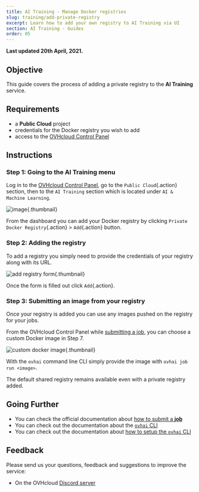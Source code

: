 ```yaml
---
title: AI Training - Manage Docker registries
slug: training/add-private-registry
excerpt: Learn how to add your own registry to AI Training via UI
section: AI Training - Guides
order: 05
---
```


**Last updated 20th April, 2021.**

## Objective

This guide covers the process of adding a private registry to the **AI Training** service.

## Requirements

-   a **Public Cloud** project
-   credentials for the Docker registry you wish to add
-   access to the [OVHcloud Control Panel](https://www.ovh.com/auth/?action=gotomanager&from=https://www.ovh.ie/&ovhSubsidiary=ie)

## Instructions

### Step 1: Going to the AI Training menu

Log in to the [OVHcloud Control Panel](https://www.ovh.com/auth/?action=gotomanager&from=https://www.ovh.ie/&ovhSubsidiary=ie), go to the `Public Cloud`{.action} section, then to the `AI Training` section which is located under `AI & Machine Learning`.

![image](images/00_training_menu.png){.thumbnail}

From the dashboard you can add your Docker registry by clicking `Private Docker Registry`{.action} > `Add`{.action} button.

### Step 2: Adding the registry

To add a registry you simply need to provide the credentials of your registry along with its URL.

![add registry form](images/01_add_registry_form.png){.thumbnail}

Once the form is filled out click `Add`{.action}.

### Step 3: Submitting an image from your registry

Once your registry is added you can use any images pushed on the registry for your jobs.

From the OVHcloud Control Panel while [submitting a job](https://docs.ovh.com/ie/en/publiccloud/ai/training/submit-job), you can choose a custom Docker image in Step 7.

![custom docker image](images/02_submit_image_custom.png){.thumbnail}

With the `ovhai` command line CLI simply provide the image with `ovhai job run <image>`.

The default shared registry remains available even with a private registry added.

## Going Further

-   You can check the official documentation about [how to submit a **job**](https://docs.ovh.com/ie/en/publiccloud/ai/training/submit-job)
-   You can check out the documentation about the [`ovhai` CLI](https://docs.ovh.com/ie/en/publiccloud/ai/cli/overview-cli)
-   You can check out the documentation about [how to setup the `ovhai` CLI](https://docs.ovh.com/ie/en/publiccloud/ai/cli/install-client)

## Feedback

Please send us your questions, feedback and suggestions to improve the service:

- On the OVHcloud [Discord server](https://discord.com/invite/vXVurFfwe9) 
